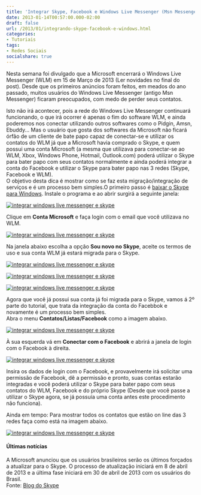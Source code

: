 ```yaml
---
title: 'Integrar Skype, Facebook e Windows Live Messenger (Msn Messenger)'
date: 2013-01-14T00:57:00.000-02:00
draft: false
url: /2013/01/integrando-skype-facebook-e-windows.html
categories:
- Tutoriais
tags: 
- Redes Sociais
socialshare: true
---
```


Nesta semana foi divulgado que a Microsoft encerrará o Windows Live Messenger (WLM) em 15 de Março de 2013 (Ler novidades no final do post). Desde que os primeiros anúncios foram feitos, em meados do ano passado, muitos usuários do Windows Live Messenger (antigo Msn Messenger) ficaram preocupados, com medo de perder seus contatos.  

<!--more-->

Isto não irá acontecer, pois a rede do Windows Live Messenger continuará funcionando, o que irá ocorrer é apenas o fim do software WLM, e ainda poderemos nos conectar utilizando outros softwares como o Pidgin, Amsn, Ebuddy... Mas o usuário que gosta dos softwares da Microsoft não ficará órfão de um cliente de bate papo capaz de conectar-se e utilizar os contatos do WLM já que a Microsoft havia comprado o Skype, e quem possui uma conta Microsoft (a mesma que utilizava para conectar-se ao WLM, Xbox, Windows Phone, Hotmail, Outlook.com) poderá utilizar o Skype para bater papo com seus contatos normalmente e ainda poderá integrar a conta do Facebook e utilizar o Skype para bater papo nas 3 redes (Skype, Facebook e WLM).  
O objetivo desta dica é mostrar como se faz esta migração/integração de serviços e é um processo bem simples.O primeiro passo é [baixar o Skype para Windows](http://www.skype.com/intl/pt-br/get-skype/on-your-computer/windows/downloading/). Instale o programa e ao abrir surgirá a seguinte janela:  

[![integrar windows live messenger e skype](https://1.bp.blogspot.com/--v-14HtWuuw/UPNsC-igL1I/AAAAAAAAAHg/7FAQw7JrbF0/s640/skype01.png "integrar windows live messenger e skype")](http://1.bp.blogspot.com/--v-14HtWuuw/UPNsC-igL1I/AAAAAAAAAHg/7FAQw7JrbF0/s1600/skype01.png)

Clique em **Conta Microsoft** e faça login com o email que você utilizava no WLM.  

[![integrar windows live messenger e skype](https://1.bp.blogspot.com/-McVQVtEY8Yg/UPNuJjz9sZI/AAAAAAAAAH0/IVViqGw4xb4/s640/skype02.png "integrar windows live messenger e skype")](http://1.bp.blogspot.com/-McVQVtEY8Yg/UPNuJjz9sZI/AAAAAAAAAH0/IVViqGw4xb4/s1600/skype02.png)

Na janela abaixo escolha a opção **Sou novo no Skype**, aceite os termos de uso e sua conta WLM já estará migrada para o Skype.  

[![integrar windows live messenger e skype](https://1.bp.blogspot.com/-vV5CVTlm2hU/UhFaCr2rrPI/AAAAAAAAAYQ/x5HRiRXFjEo/s640/skype03.png "integrar windows live messenger e skype")](http://1.bp.blogspot.com/-vV5CVTlm2hU/UhFaCr2rrPI/AAAAAAAAAYQ/x5HRiRXFjEo/s1600/skype03.png)

  

[![integrar windows live messenger e skype](https://4.bp.blogspot.com/-ksBzQjjw-48/UPNvFADKlcI/AAAAAAAAAIQ/M6mqyfBzmac/s640/skype04.png "integrar windows live messenger e skype")](http://4.bp.blogspot.com/-ksBzQjjw-48/UPNvFADKlcI/AAAAAAAAAIQ/M6mqyfBzmac/s1600/skype04.png)

  

[![integrar windows live messenger e skype](https://4.bp.blogspot.com/-K7GDsrTXL60/UhFaQY2uHII/AAAAAAAAAYY/-aVFHDUtxZU/s640/skype05.png "integrar windows live messenger e skype")](http://4.bp.blogspot.com/-K7GDsrTXL60/UhFaQY2uHII/AAAAAAAAAYY/-aVFHDUtxZU/s1600/skype05.png)

  
Agora que você já possui sua conta já foi migrada para o Skype, vamos á 2º parte do tutorial, que trata da integração da conta do Facebbok e novamente é um processo bem simples.  
Abra o menu **Contatos/Listas/Facebook** como a imagem abaixo.  

[![integrar windows live messenger e skype](https://4.bp.blogspot.com/-Cq5KSWOdv7I/UPNx8f4NDgI/AAAAAAAAAI0/UB4KWkJO5zk/s640/skype06.png "integrar windows live messenger e skype")](http://4.bp.blogspot.com/-Cq5KSWOdv7I/UPNx8f4NDgI/AAAAAAAAAI0/UB4KWkJO5zk/s1600/skype06.png)

  
À sua esquerda vá em **Conectar com o Facebook** e abrirá a janela de login com o Facebook à direita.  

[![integrar windows live messenger e skype](https://4.bp.blogspot.com/-leGFL5Hqucs/UhFac4MssMI/AAAAAAAAAYg/yMsUVG_VHOM/s640/skype07.png "integrar windows live messenger e skype")](http://4.bp.blogspot.com/-leGFL5Hqucs/UhFac4MssMI/AAAAAAAAAYg/yMsUVG_VHOM/s1600/skype07.png)

  
Insira os dados de login com o Facebook, e provavelmente irá solicitar uma permissão de Facebook, dê a permissão e pronto, suas contas estarão integradas e você poderá utilizar o Skype para bater papo com seus contatos do WLM, Facebook e do próprio Skype (Desde que você passe a utilizar o Skype agora, se já possuía uma conta antes este procedimento não funciona).  
  
Ainda em tempo: Para mostrar todos os contatos que estão on line das 3 redes faça como está na imagem abaixo.  

[![integrar windows live messenger e skype](https://4.bp.blogspot.com/-hgsLwt2LiAI/UhFa72CaiQI/AAAAAAAAAYo/sueYkYHxN-A/s640/skype08.png "integrar windows live messenger e skype")](http://4.bp.blogspot.com/-hgsLwt2LiAI/UhFa72CaiQI/AAAAAAAAAYo/sueYkYHxN-A/s1600/skype08.png)

#### Últimas notícias

  
A Microsoft anunciou que os usuários brasileiros serão os últimos forçados a atualizar para o Skype. O processo de atualização iniciará em 8 de abril de 2013 e a última fase iniciará em 30 de abril de 2013 com os usuários do Brasil.  
Fonte: [Blog do Skype](http://blogs.skype.com/2013/02/15/skype-and-messenger-coming-together-the-next-chapter/#fbid=JmfyHO5W_uk)
